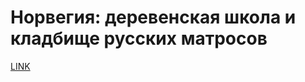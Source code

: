 # Норвегия: деревенская школа и кладбище русских матросов



[LINK](https://varlamov.ru/3108233.html)